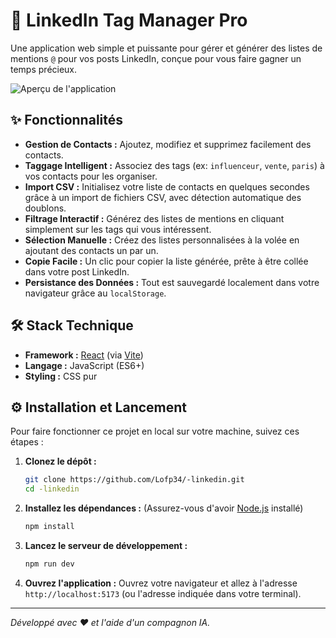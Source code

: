 # 🚀 LinkedIn Tag Manager Pro

Une application web simple et puissante pour gérer et générer des listes de mentions `@` pour vos posts LinkedIn, conçue pour vous faire gagner un temps précieux.

![Aperçu de l'application](https://i.imgur.com/your-screenshot.png) <!-- Pensez à remplacer ce lien par une vraie capture d'écran ! -->

## ✨ Fonctionnalités

- **Gestion de Contacts :** Ajoutez, modifiez et supprimez facilement des contacts.
- **Taggage Intelligent :** Associez des tags (ex: `influenceur`, `vente`, `paris`) à vos contacts pour les organiser.
- **Import CSV :** Initialisez votre liste de contacts en quelques secondes grâce à un import de fichiers CSV, avec détection automatique des doublons.
- **Filtrage Interactif :** Générez des listes de mentions en cliquant simplement sur les tags qui vous intéressent.
- **Sélection Manuelle :** Créez des listes personnalisées à la volée en ajoutant des contacts un par un.
- **Copie Facile :** Un clic pour copier la liste générée, prête à être collée dans votre post LinkedIn.
- **Persistance des Données :** Tout est sauvegardé localement dans votre navigateur grâce au `localStorage`.

## 🛠️ Stack Technique

- **Framework :** [React](https://react.dev/) (via [Vite](https://vitejs.dev/))
- **Langage :** JavaScript (ES6+)
- **Styling :** CSS pur

## ⚙️ Installation et Lancement

Pour faire fonctionner ce projet en local sur votre machine, suivez ces étapes :

1.  **Clonez le dépôt :**
    ```bash
    git clone https://github.com/Lofp34/-linkedin.git
    cd -linkedin
    ```

2.  **Installez les dépendances :**
    (Assurez-vous d'avoir [Node.js](https://nodejs.org/) installé)
    ```bash
    npm install
    ```

3.  **Lancez le serveur de développement :**
    ```bash
    npm run dev
    ```

4.  **Ouvrez l'application :**
    Ouvrez votre navigateur et allez à l'adresse `http://localhost:5173` (ou l'adresse indiquée dans votre terminal).

---
_Développé avec ❤️ et l'aide d'un compagnon IA._ 